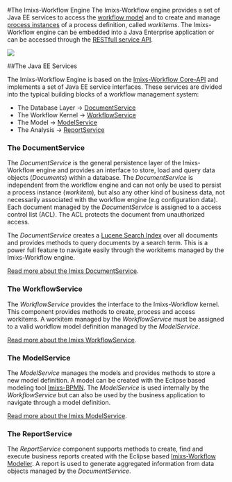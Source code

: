 #The Imixs-Workflow Engine
The Imixs-Workflow engine provides a set of Java EE services to access the [workflow model](../quickstart/businessprocess.html) and to create and manage [process instances](../quickstart/workitem.html) of a process definition, called _workitems_. The Imixs-Workflow engine can be embedded into a Java Enterprise application or can be accessed through the [RESTfull service API](../restapi/index.html). 

<img src="../images/engine/imixs-architecture_jee.png"/>


##The Java EE Services 

The Imixs-Workflow Engine is based on the [Imixs-Workflow Core-API](../core/index.html) and implements a set of Java EE service interfaces. These services are divided into the typical building blocks of a workflow management system: 

 * The Database Layer -> [DocumentService](./documentservice.html)
 * The Workflow Kernel -> [WorkflowService](./workflowservice.html)
 * The Model -> [ModelService](./modelservice.html) 
 * The Analysis -> [ReportService](./reportservice.html)
 
### The DocumentService
The _DocumentService_ is the general persistence layer of the Imixs-Workflow engine and provides an interface to store, load and query data objects (_Documents_) within a database. 
The _DocumentService_ is independent from the workflow engine and can not only be used to persist a process instance (_workitem_), but also any other kind of business data, not necessarily associated with the workflow engine (e.g configuration data). Each document managed by the _DocumentService_ is assigned to a access control list (ACL). The ACL protects the document from unauthorized  access. 

The _DocumentService_ creates a [Lucene Search Index](https://lucene.apache.org/) over all documents and provides methods to query documents by a search term. This is a power full feature to navigate easily through the workitems managed by the Imixs-Workflow engine.  

[Read more about the Imixs DocumentService](../engine/documentservice.html).
  
 
### The WorkflowService
The _WorkflowService_ provides the interface to the Imixs-Workflow kernel. This component provides methods to create, process and access workitems. A workitem managed by the _WorkflowService_ must be assigned to a valid workflow model definition managed by the _ModelService_. 
 
[Read more about the Imixs WorkflowService](../engine/workflowservice.html).
 
### The ModelService
The _ModelService_ manages the models and provides methods to store a new model definition. A model can be created with the Eclipse based modeling tool [Imixs-BPMN](../modelling/index.html). The _ModelService_ is used internally by the _WorkflowService_ but can also be used by the business application to navigate through a model definition.

[Read more about the Imixs ModelService](../engine/modelservice.html).
 
### The ReportService
The _ReportService_ component supports methods to create, find and execute business reports created with the Eclipse based [Imixs-Workflow Modeller](../modelling/index.html). A report is used to generate aggregated information from data objects managed by the _DocumentService_.  
  